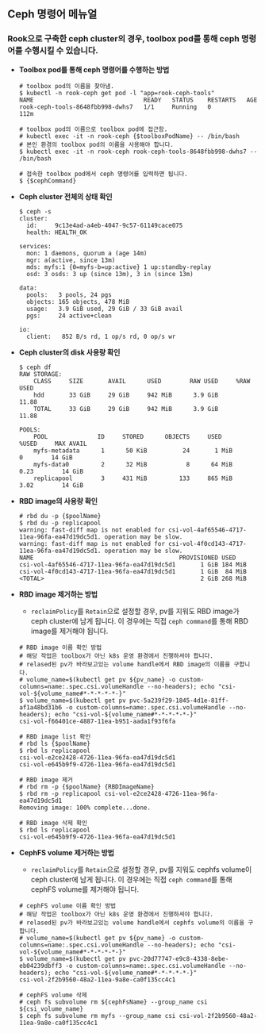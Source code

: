 ## Ceph 명령어 메뉴얼

### Rook으로 구축한 ceph cluster의 경우, toolbox pod를 통해 ceph 명령어를 수행시킬 수 있습니다.

- <strong>Toolbox pod를 통해 ceph 명령어를 수행하는 방법</strong>
    ```shell
    # toolbox pod의 이름을 찾아냄.
    $ kubectl -n rook-ceph get pod -l "app=rook-ceph-tools"
    NAME                               READY   STATUS    RESTARTS   AGE
    rook-ceph-tools-8648fbb998-dwhs7   1/1     Running   0          112m

    # toolbox pod의 이름으로 toolbox pod에 접근함.
    # kubectl exec -it -n rook-ceph {$toolboxPodName} -- /bin/bash
    # 본인 환경의 toolbox pod의 이름을 사용해야 합니다.
    $ kubectl exec -it -n rook-ceph rook-ceph-tools-8648fbb998-dwhs7 -- /bin/bash

    # 접속한 toolbox pod에서 ceph 명령어를 입력하면 됩니다.
    $ {$cephCommand}
    ```

- <strong>Ceph cluster 전체의 상태 확인</strong>
    ```shell
    $ ceph -s
    cluster:
      id:     9c13e4ad-a4eb-4047-9c57-61149cace075
      health: HEALTH_OK

    services:
      mon: 1 daemons, quorum a (age 14m)
      mgr: a(active, since 13m)
      mds: myfs:1 {0=myfs-b=up:active} 1 up:standby-replay
      osd: 3 osds: 3 up (since 13m), 3 in (since 13m)

    data:
      pools:   3 pools, 24 pgs
      objects: 165 objects, 478 MiB
      usage:   3.9 GiB used, 29 GiB / 33 GiB avail
      pgs:     24 active+clean

    io:
      client:   852 B/s rd, 1 op/s rd, 0 op/s wr
    ```
- <strong>Ceph cluster의 disk 사용량 확인</strong>
    ```shell
    $ ceph df
    RAW STORAGE:
        CLASS     SIZE       AVAIL      USED        RAW USED     %RAW USED
        hdd       33 GiB     29 GiB     942 MiB      3.9 GiB         11.88
        TOTAL     33 GiB     29 GiB     942 MiB      3.9 GiB         11.88

    POOLS:
        POOL              ID     STORED      OBJECTS     USED        %USED     MAX AVAIL
        myfs-metadata      1      50 KiB          24       1 MiB         0        14 GiB
        myfs-data0         2      32 MiB           8      64 MiB      0.23        14 GiB
        replicapool        3     431 MiB         133     865 MiB      3.02        14 GiB
    ```
- <strong>RBD image의 사용량 확인</strong>
    ```shell
    # rbd du -p {$poolName}
    $ rbd du -p replicapool
    warning: fast-diff map is not enabled for csi-vol-4af65546-4717-11ea-96fa-ea47d19dc5d1. operation may be slow.
    warning: fast-diff map is not enabled for csi-vol-4f0cd143-4717-11ea-96fa-ea47d19dc5d1. operation may be slow.
    NAME                                         PROVISIONED USED
    csi-vol-4af65546-4717-11ea-96fa-ea47d19dc5d1       1 GiB 184 MiB
    csi-vol-4f0cd143-4717-11ea-96fa-ea47d19dc5d1       1 GiB  84 MiB
    <TOTAL>                                            2 GiB 268 MiB
    ```
- <strong>RBD image 제거하는 방법</strong>
    - `reclaimPolicy`를 `Retain`으로 설정할 경우, pv를 지워도 RBD image가 ceph cluster에 남게 됩니다. 이 경우에는 직접 `ceph command`를 통해 RBD image를 제거해야 됩니다.  
    ```shell
    # RBD image 이름 확인 방법
    # 해당 작업은 toolbox가 아닌 k8s 운영 환경에서 진행하셔야 합니다.
    # relased된 pv가 바라보고있는 volume handle에서 RBD image의 이름을 구합니다.
    # volume_name=$(kubectl get pv ${pv_name} -o custom-columns=name:.spec.csi.volumeHandle --no-headers); echo "csi-vol-${volume_name#*-*-*-*-*-}"
    $ volume_name=$(kubectl get pv pvc-5a239f29-1845-4d1e-81ff-af1a48bd31b6 -o custom-columns=name:.spec.csi.volumeHandle --no-headers); echo "csi-vol-${volume_name#*-*-*-*-*-}"
    csi-vol-f66401ce-4887-11ea-b951-aada1f93f6fa

    # RBD image list 확인
    # rbd ls {$poolName}
    $ rbd ls replicapool
    csi-vol-e2ce2428-4726-11ea-96fa-ea47d19dc5d1
    csi-vol-e645b9f9-4726-11ea-96fa-ea47d19dc5d1

    # RBD image 제거
    # rbd rm -p {$poolName} {RBDImageName}
    $ rbd rm -p replicapool csi-vol-e2ce2428-4726-11ea-96fa-ea47d19dc5d1
    Removing image: 100% complete...done.

    # RBD image 삭제 확인
    $ rbd ls replicapool
    csi-vol-e645b9f9-4726-11ea-96fa-ea47d19dc5d1
    ```
- <strong> CephFS volume 제거하는 방법</strong>
    - `reclaimPolicy`를 `Retain`으로 설정할 경우, pv를 지워도 cephfs volume이 ceph cluster에 남게 됩니다. 이 경우에는 직접 `ceph command`를 통해 cephFS volume를 제거해야 됩니다.  
    ```shell
    # cephFS volume 이름 확인 방법
    # 해당 작업은 toolbox가 아닌 k8s 운영 환경에서 진행하셔야 합니다.
    # relased된 pv가 바라보고있는 volume handle에서 cephfs volume의 이름을 구합니다.
    # volume_name=$(kubectl get pv ${pv_name} -o custom-columns=name:.spec.csi.volumeHandle --no-headers); echo "csi-vol-${volume_name#*-*-*-*-*-}"
    $ volume_name=$(kubectl get pv pvc-20d77747-e9c8-4338-8ebe-eb04239dbff3 -o custom-columns=name:.spec.csi.volumeHandle --no-headers); echo "csi-vol-${volume_name#*-*-*-*-*-}"
    csi-vol-2f2b9560-48a2-11ea-9a8e-ca0f135cc4c1

    # cephFS volume 삭제
    # ceph fs subvolume rm ${cephFsName} --group_name csi ${csi_volume_name}
    $ ceph fs subvolume rm myfs --group_name csi csi-vol-2f2b9560-48a2-11ea-9a8e-ca0f135cc4c1
    ```
